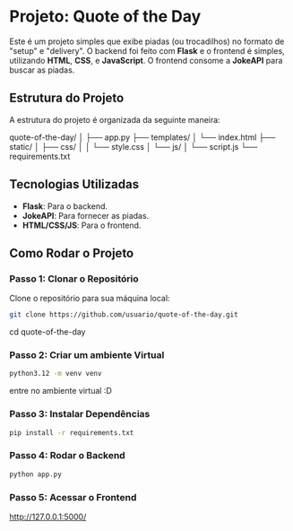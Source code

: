 # Projeto: Quote of the Day

Este é um projeto simples que exibe piadas (ou trocadilhos) no formato de "setup" e "delivery". O backend foi feito com **Flask** e o frontend é simples, utilizando **HTML**, **CSS**, e **JavaScript**. O frontend consome a **JokeAPI** para buscar as piadas.

## Estrutura do Projeto

A estrutura do projeto é organizada da seguinte maneira:

quote-of-the-day/
│
├── app.py 
├── templates/ 
│ └── index.html 
├── static/ 
│ ├── css/ 
│ │ └── style.css 
│ └── js/
│ └── script.js 
└── requirements.txt 


## Tecnologias Utilizadas

- **Flask**: Para o backend.
- **JokeAPI**: Para fornecer as piadas.
- **HTML/CSS/JS**: Para o frontend.

## Como Rodar o Projeto

### Passo 1: Clonar o Repositório

Clone o repositório para sua máquina local:

```bash
git clone https://github.com/usuario/quote-of-the-day.git
```
cd quote-of-the-day

### Passo 2: Criar um ambiente Virtual

```bash
python3.12 -m venv venv
```

entre no ambiente virtual :D

### Passo 3: Instalar Dependências

```bash
pip install -r requirements.txt
```

### Passo 4: Rodar o Backend

```bash
python app.py
```

### Passo 5: Acessar o Frontend

http://127.0.0.1:5000/
